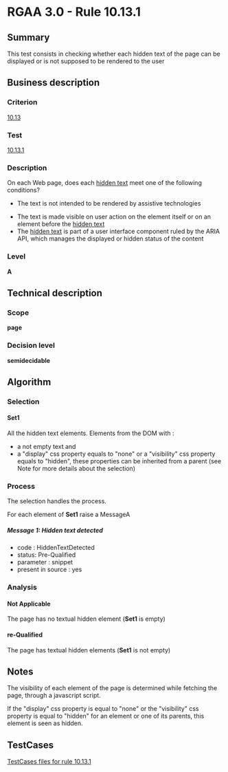 # RGAA 3.0 -  Rule 10.13.1

## Summary

This test consists in checking whether each hidden text of the page can
be displayed or is not supposed to be rendered to the user

## Business description

### Criterion

[10.13](http://disic.github.io/rgaa_referentiel_en/RGAA3.0_Criteria_English_version_v1.html#crit-10-13)

### Test

[10.13.1](http://disic.github.io/rgaa_referentiel_en/RGAA3.0_Criteria_English_version_v1.html#test-10-13-1)

### Description
On each Web page, does
    each <a href="http://disic.github.io/rgaa_referentiel_en/RGAA3.0_Glossary_English_version_v1.html#mTexteCache">hidden
  text</a> meet one of the following conditions?
    <ul><li>The text is not intended to be rendered by
   assistive technologies</li>
  <li> The text is made visible on user action on the
   element itself or on an element before the <a href="http://disic.github.io/rgaa_referentiel_en/RGAA3.0_Glossary_English_version_v1.html#mTexteCache">hidden
    text</a></li>
  <li> The <a href="http://disic.github.io/rgaa_referentiel_en/RGAA3.0_Glossary_English_version_v1.html#mTexteCache">hidden
    text</a> is part of a user interface
   component ruled by the ARIA API, which manages the
   displayed or hidden status of the content</li>
    </ul> 


### Level

**A**

## Technical description

### Scope

**page**

### Decision level

**semidecidable**

## Algorithm

### Selection

#### Set1

All the hidden text elements. Elements from the DOM with :

-   a not empty text and
-   a "display" css property equals to "none" or a "visibility" css
    property equals to "hidden", these properties can be inherited from
    a parent (see Note for more details about the selection)

### Process

The selection handles the process.

For each element of **Set1** raise a MessageA

##### Message 1: Hidden text detected

-   code : HiddenTextDetected
-   status: Pre-Qualified
-   parameter : snippet
-   present in source : yes

### Analysis

#### Not Applicable

The page has no textual hidden element (**Set1** is empty)

#### re-Qualified

The page has textual hidden elements (**Set1** is not empty)

## Notes

The visibility of each element of the page is determined while fetching
the page, through a javascript script.

If the "display" css property is equal to "none" or the "visibility" css
property is equal to "hidden" for an element or one of its parents, this
element is seen as hidden.



##  TestCases 

[TestCases files for rule 10.13.1](https://github.com/Asqatasun/Asqatasun/tree/master/rules/rules-rgaa3.0/src/test/resources/testcases/rgaa30/Rgaa30Rule101301/) 


